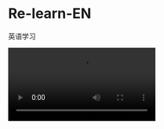 # Re-learn-EN
英语学习

<video src="美式音标/音标篇002-003.mp3" x5-video-player-type="h5"/>

#### 26个字母正确发音

Aa Bb Cc Dd Ee Ff Gg Hh Ii Jj Kk Ll Mm Nn Oo Pp Qq Rr Ss Tt Uu Vv Ww Xx Yy Zz

元音 24个

所有元音都需要张嘴振声带

------

[https://github.com/kaqijiang/Re-learn-EN/blob/master/%E7%BE%8E%E5%BC%8F%E9%9F%B3%E6%A0%87/%E9%9F%B3%E6%A0%87%E7%AF%87005-006.mp3](音频)

<video src="https://github.com/kaqijiang/Re-learn-EN/blob/master/%E7%BE%8E%E5%BC%8F%E9%9F%B3%E6%A0%87/%E9%9F%B3%E6%A0%87%E7%AF%87005-006.mp3" x5-video-player-type="h5"/>

#### 【i】类似“衣”的读音，长一些。

> eat[it]	need[nid]	thief[θif]。//我需要吃一个贼
>
> Let's eat out tonight
>
> I need your help
>
> They caught the thief

eat[it]	heat[hit]		sheep[ʃip] //一回家给我一个热的(烫的)🐑吃了。

it[ɪt]		hit[hɪt]		ship[ʃɪp] //船打击他，他吃了个烫的🐑

------



<video src="美式音标/音标篇007-010.mp3" x5-video-player-type="h5"/>

#### 【ɪ】1234 艾 短一些【艾】

> sit[sɪt]	fit[fɪt]	give[gɪv]
>
> Sit down, please
>
> This shirt doesn't fit me
>
> Give me a kiss

six[sɪks]		pig[pɪg]		sit[sɪt] //坐了6只猪

sex[sɛks]	peg[pɛg]	set[sɛt]//

Notice 两个音节以上的词，字未有‘ɪ’时，均发‘i’

音节几个元音就是几个字节



#### 【ɛ】比ɪ张口大一些 【艾～】

> bed[bɛd]	let[lɛt]	pen[pɛn]
>
> You should go to bed
>
> Let me go
>
> Can i use you pen

bed[bɛg]	letter['lɛtɚ]	lever['lɛvɚ] //

bid[bɪd]		litter['lɪtɚ]	liver['lɪvɚ]//

#### 【æ】比ɪ张口大一些 【安 开口】

> bad[bæd]	dad[dæd]	matter['mætɚ]
>
> He is a bad boy
>
> My dad speaks English well
>
> What's the matter with him?

bag[bæg]	land[lænd]	bad[bæd] //

beg[bɛg]	lend[lɛnd]	bed[bɛd]//

